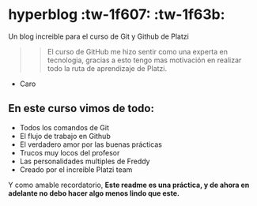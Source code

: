 # hyperblog :tw-1f607: :tw-1f63b:
Un blog increible para el curso de Git y Github de Platzi
> > El curso de GitHub me hizo sentir como una experta en tecnologia, gracias a esto tengo mas motivación en realizar todo la ruta de aprendizaje de Platzi.
- Caro

## En este curso vimos de todo:
- Todos los comandos de Git
- El flujo de trabajo en Github
- El verdadero amor por las buenas prácticas
- Trucos muy locos del profesor
- Las personalidades multiples de Freddy
- Creado por el increible Platzi team

Y como amable recordatorio, **Este readme es una práctica, y de ahora en adelante no debo hacer algo menos lindo que este.**